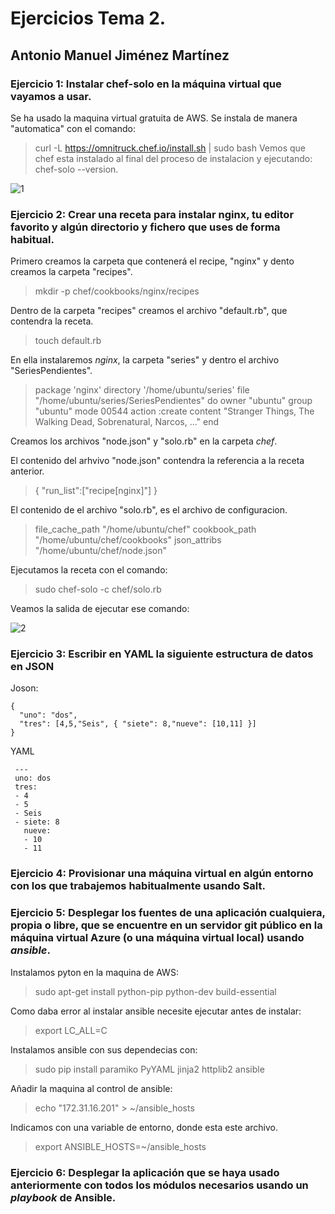 # Ejercicios Tema 2.
## Antonio Manuel Jiménez Martínez
### **Ejercicio 1:** Instalar chef-solo en la máquina virtual que vayamos a usar.
Se ha usado la maquina virtual gratuita de AWS.
Se instala de manera "automatica" con el comando:
> curl -L https://omnitruck.chef.io/install.sh | sudo bash
Vemos que chef esta instalado al final del proceso de instalacion y ejecutando:
> chef-solo --version.

![1](https://user-images.githubusercontent.com/6977775/32634853-ff2da42c-c5ad-11e7-80ab-c3cf04196ab3.png)

### **Ejercicio 2:** Crear una receta para instalar **nginx**, tu editor favorito y algún directorio y fichero que uses de forma habitual.

Primero creamos la carpeta que contenerá el recipe, "nginx" y dento creamos la carpeta "recipes".
> mkdir -p chef/cookbooks/nginx/recipes

Dentro de la carpeta "recipes" creamos el archivo "default.rb", que contendra la receta.
> touch default.rb

En ella instalaremos *nginx*, la carpeta "series" y dentro el archivo "SeriesPendientes".

>  package 'nginx'
>  directory '/home/ubuntu/series'
>  file "/home/ubuntu/series/SeriesPendientes" do
>	owner "ubuntu"
>	group "ubuntu"
>	mode 00544
>	action :create
> 	content "Stranger Things, The Walking Dead, Sobrenatural, Narcos, ..."
>  end

Creamos los archivos "node.json" y "solo.rb" en la carpeta _chef_.

El contenido del arhvivo "node.json" contendra la referencia a la receta anterior.

>{
>  "run_list":["recipe[nginx]"]
>}

El contenido de el archivo "solo.rb", es el archivo de configuracion.

> file_cache_path "/home/ubuntu/chef"
> cookbook_path "/home/ubuntu/chef/cookbooks"
> json_attribs "/home/ubuntu/chef/node.json"

Ejecutamos la receta con el comando:

> sudo chef-solo -c chef/solo.rb

Veamos la salida de ejecutar ese comando:

![2](https://user-images.githubusercontent.com/6977775/32637930-e83f1e6c-c5bc-11e7-9787-f3406ceb4f32.png)


### **Ejercicio 3:** Escribir en YAML la siguiente estructura de datos en JSON
Joson:
```
{
  "uno": "dos",
  "tres": [4,5,"Seis", { "siete": 8,"nueve": [10,11] }]
}

```

YAML
```
 ---
 uno: dos
 tres:
 - 4
 - 5
 - Seis
 - siete: 8
   nueve:
   - 10
   - 11
```

### **Ejercicio 4:** Provisionar una máquina virtual en algún entorno con los que trabajemos habitualmente usando Salt.


### **Ejercicio 5:** Desplegar los fuentes de una aplicación cualquiera, propia o libre, que se encuentre en un servidor git público en la máquina virtual Azure (o una máquina virtual local) usando _**ansible**_.

Instalamos pyton en la maquina de AWS:
> sudo apt-get install python-pip python-dev build-essential

Como daba error al instalar ansible necesite ejecutar antes de instalar:
> export LC_ALL=C

Instalamos ansible con sus dependecias con:

> sudo pip install paramiko PyYAML jinja2 httplib2 ansible

Añadir la maquina al control de ansible:
> echo "172.31.16.201" > ~/ansible_hosts

Indicamos con una variable de entorno, donde esta este archivo.
> export ANSIBLE_HOSTS=~/ansible_hosts


### **Ejercicio 6:** Desplegar la aplicación que se haya usado anteriormente con todos los módulos necesarios usando un _**playbook**_ de Ansible.
